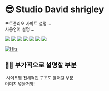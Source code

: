 # 😎 Studio David shrigley

포트폴리오 사이트 설명 ... <br>
사용언어 설명 ... <br>

<img src="https://img.shields.io/badge/React-61DAFB?style=flat&logo=React&logoColor=white"/> <img src="https://img.shields.io/badge/html5-E34F26?style=flat&logo=html5&logoColor=white"/> <img src="https://img.shields.io/badge/css3-1572B6?style=flat&logo=css3&logoColor=white"/> <img src="https://img.shields.io/badge/javascript-F7DF1E?style=flat&logo=javascript&logoColor=white"/> <img src="https://img.shields.io/badge/jquery-0769AD?style=flat&logo=jquery&logoColor=white"/> <img src="https://img.shields.io/badge/three.js-000000?style=flat&logo=three.js&logoColor=white"/> <img src="https://img.shields.io/badge/node.js-339933?style=flat&logo=node.js&logoColor=white"/>

[![Hits](https://hits.seeyoufarm.com/api/count/incr/badge.svg?url=https%3A%2F%2Fbbbgoat.github.io%2FStudio-app%2F&count_bg=%23000000&title_bg=%23FFABAB&icon=github.svg&icon_color=%23F3F3F3&title=Studio+D.SHRIG&edge_flat=false)](https://hits.seeyoufarm.com)


<h2>🤸‍♂️ 부가적으로 설명할 부분</h2>

<img src="" />
사이트맵 전체적인 구조도 들어갈 부분 <br>
이미지 넣을거임!


